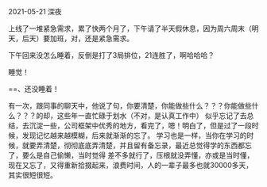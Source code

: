2021-05-21 深夜

上线了一堆紧急需求，累了快两个月了，下午请了半天假休息，因为周六周末（明天，后天）要加班，对，还是紧急需求。

下午回来没怎么睡着，反倒是打了3局排位，21连胜了，啊哈哈哈？

睡觉！

==、还没睡着！

有一次，跟同事的聊天中，他说了句，你要清楚，你能做些什么？？？你能做些什么？？？的却，这些年一直忙碌于划水（不对，是认真工作中）
似乎忘记了去总结，去沉淀一些，公司框架中优秀的地方，看完了，嗯！明白了，但是过了一段时候，发现记忆越来越模糊，后来就渐渐的忘了。
学习也是一样，当你在学习的时候，就要弄清楚，彻彻底底弄清楚，并且留有备忘录，最近总觉得学的东西都忘了，要么是自己偷懒，当时觉得
差不多就行了，压根就没弄懂，亦或是当时懂，现在又忘了，又得重新拾掇起来，浪费时间，人的一辈子最多也就30000多天，其实很短很短。